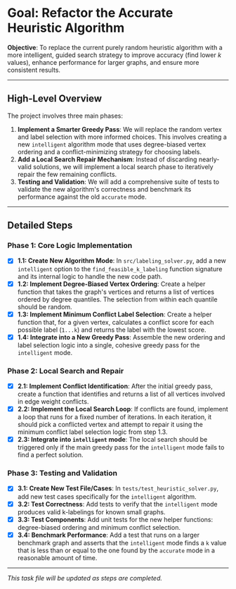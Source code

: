 # Goal: Refactor the Accurate Heuristic Algorithm

**Objective**: To replace the current purely random heuristic algorithm with a more intelligent, guided search strategy to improve accuracy (find lower *k* values), enhance performance for larger graphs, and ensure more consistent results.

---

## High-Level Overview

The project involves three main phases:
1.  **Implement a Smarter Greedy Pass**: We will replace the random vertex and label selection with more informed choices. This involves creating a new `intelligent` algorithm mode that uses degree-biased vertex ordering and a conflict-minimizing strategy for choosing labels.
2.  **Add a Local Search Repair Mechanism**: Instead of discarding nearly-valid solutions, we will implement a local search phase to iteratively repair the few remaining conflicts.
3.  **Testing and Validation**: We will add a comprehensive suite of tests to validate the new algorithm's correctness and benchmark its performance against the old `accurate` mode.

---

## Detailed Steps

### Phase 1: Core Logic Implementation

- [x] **1.1: Create New Algorithm Mode**: In `src/labeling_solver.py`, add a new `intelligent` option to the `find_feasible_k_labeling` function signature and its internal logic to handle the new code path.
- [x] **1.2: Implement Degree-Biased Vertex Ordering**: Create a helper function that takes the graph's vertices and returns a list of vertices ordered by degree quantiles. The selection from within each quantile should be random.
- [x] **1.3: Implement Minimum Conflict Label Selection**: Create a helper function that, for a given vertex, calculates a conflict score for each possible label (`1...k`) and returns the label with the lowest score.
- [x] **1.4: Integrate into a New Greedy Pass**: Assemble the new ordering and label selection logic into a single, cohesive greedy pass for the `intelligent` mode.

### Phase 2: Local Search and Repair

- [x] **2.1: Implement Conflict Identification**: After the initial greedy pass, create a function that identifies and returns a list of all vertices involved in edge weight conflicts.
- [x] **2.2: Implement the Local Search Loop**: If conflicts are found, implement a loop that runs for a fixed number of iterations. In each iteration, it should pick a conflicted vertex and attempt to repair it using the minimum conflict label selection logic from step 1.3.
- [x] **2.3: Integrate into `intelligent` mode**: The local search should be triggered only if the main greedy pass for the `intelligent` mode fails to find a perfect solution.

### Phase 3: Testing and Validation

- [x] **3.1: Create New Test File/Cases**: In `tests/test_heuristic_solver.py`, add new test cases specifically for the `intelligent` algorithm.
- [x] **3.2: Test Correctness**: Add tests to verify that the `intelligent` mode produces valid k-labelings for known small graphs.
- [x] **3.3: Test Components**: Add unit tests for the new helper functions: degree-biased ordering and minimum conflict selection.
- [x] **3.4: Benchmark Performance**: Add a test that runs on a larger benchmark graph and asserts that the `intelligent` mode finds a `k` value that is less than or equal to the one found by the `accurate` mode in a reasonable amount of time.

---

*This task file will be updated as steps are completed.*